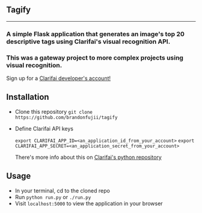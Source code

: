 ## Tagify
---------------
### A simple Flask application that generates an image's top 20 descriptive tags using Clarifai's visual recognition API.
### This was a gateway project to more complex projects using visual recognition.

Sign up for a [Clarifai developer's account!](http://developer.clarifai.com)

## Installation
- Clone this repository `git clone https://github.com/brandonfujii/tagify`
- Define Clarifai API keys

	`export CLARIFAI_APP_ID=<an_application_id_from_your_account>`
	`export CLARIFAI_APP_SECRET=<an_application_secret_from_your_account>`

	There's more info about this on [Clarifai's python repository](https://github.com/Clarifai/clarifai-python)

## Usage 
- In your terminal, cd to the cloned repo
- Run `python run.py` or `./run.py`
- Visit `localhost:5000` to view the application in your browser

